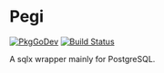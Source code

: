 # Pegi

[![PkgGoDev](https://pkg.go.dev/badge/github.com/kakilangit/pegi)](https://pkg.go.dev/github.com/kakilangit/pegi)
[![Build Status](https://travis-ci.org/kakilangit/pegi.svg?branch=main)](https://travis-ci.org/kakilangit/pegi)


A sqlx wrapper mainly for PostgreSQL.

